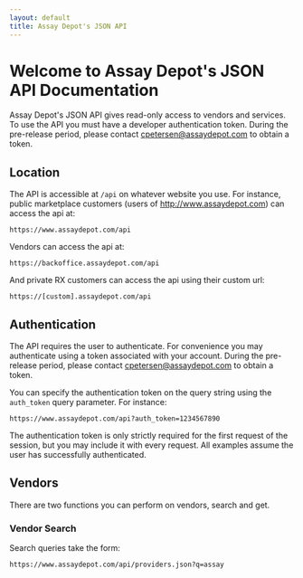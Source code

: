 ```yaml
---
layout: default
title: Assay Depot's JSON API
---
```


# Welcome to Assay Depot's JSON API Documentation
Assay Depot's JSON API gives read-only access to vendors and services. To use the API you must have a developer authentication token. During the pre-release period, please contact cpetersen@assaydepot.com to obtain a token.

## Location
The API is accessible at `/api` on whatever website you use. For instance, public marketplace customers (users of http://www.assaydepot.com) can access the api at:
```
https://www.assaydepot.com/api
```
Vendors can access the api at:
```
https://backoffice.assaydepot.com/api
```
And private RX customers can access the api using their custom url:
```
https://[custom].assaydepot.com/api
```

## Authentication
The API requires the user to authenticate. For convenience you may authenticate using a token associated with your account. During the pre-release period, please contact cpetersen@assaydepot.com to obtain a token.

You can specify the authentication token on the query string using the `auth_token` query parameter. For instance:
```
https://www.assaydepot.com/api?auth_token=1234567890
```

The authentication token is only strictly required for the first request of the session, but you may include it with every request. All examples assume the user has successfully authenticated.

## Vendors
There are two functions you can perform on vendors, search and get. 

### Vendor Search
Search queries take the form:
```
https://www.assaydepot.com/api/providers.json?q=assay
```